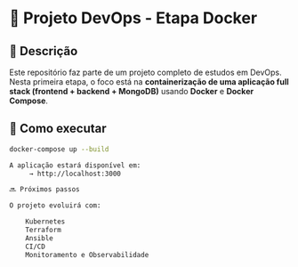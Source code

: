 # 🐳 Projeto DevOps - Etapa Docker

## 📘 Descrição
Este repositório faz parte de um projeto completo de estudos em DevOps.
Nesta primeira etapa, o foco está na **containerização de uma aplicação full stack (frontend + backend + MongoDB)** usando **Docker** e **Docker Compose**.

## 🚀 Como executar
```bash
docker-compose up --build

A aplicação estará disponível em:
     → http://localhost:3000

🔜 Próximos passos

O projeto evoluirá com:

    Kubernetes
    Terraform
    Ansible
    CI/CD
    Monitoramento e Observabilidade
